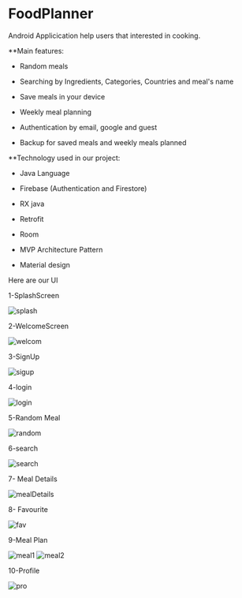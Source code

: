 # FoodPlanner

Android Applicication help users that interested in cooking.




**Main features:

- Random meals

- Searching by Ingredients, Categories, Countries and meal's name

- Save meals in your device

- Weekly meal planning

- Authentication by email, google and guest

- Backup for saved meals and weekly meals planned






**Technology used in our project:

- Java Language

- Firebase (Authentication and Firestore)

- RX java

- Retrofit

- Room

- MVP Architecture Pattern

- Material design


Here are our UI








1-SplashScreen



![splash](https://user-images.githubusercontent.com/55794743/218336030-10dd1989-bb5d-4039-8c23-1f3ef9e91b13.jpg)


2-WelcomeScreen


![welcom](https://user-images.githubusercontent.com/55794743/218336071-c223abb6-c509-465e-8c3e-f37bd24b6a6e.jpg)


3-SignUp


![sigup](https://user-images.githubusercontent.com/55794743/218336085-3825ed53-8bb9-45d4-bc77-8097f7884b44.jpg)


4-login


![login](https://user-images.githubusercontent.com/55794743/218336111-3e5836ab-fb75-4aba-9386-52d438b3e8fb.jpg)

5-Random Meal


![random](https://user-images.githubusercontent.com/55794743/218336168-dee93583-a98b-4249-8ba3-cd5cdfbf377a.jpg)

6-search


![search](https://user-images.githubusercontent.com/55794743/218336210-abbfa7a4-7eca-4b50-b4cd-3ef5c7f93678.jpg)

7- Meal Details


![mealDetails](https://user-images.githubusercontent.com/55794743/218336240-ab9af3a7-35bc-402f-a873-ede575c0ee8d.jpg)

8- Favourite


![fav](https://user-images.githubusercontent.com/55794743/218336273-b3e5b470-536e-4deb-850f-410e15c57474.jpg)

9-Meal Plan


![meal1](https://user-images.githubusercontent.com/55794743/218336313-68b96b35-6628-45dd-a4d2-88b135682c31.jpg)
![meal2](https://user-images.githubusercontent.com/55794743/218336318-ba3d87d6-0cb9-4753-8bd0-2e36286afe6f.jpg)

10-Profile


![pro](https://user-images.githubusercontent.com/55794743/218336338-9a6ad257-677c-4b4d-8dc6-bda7a14b5918.jpg)





